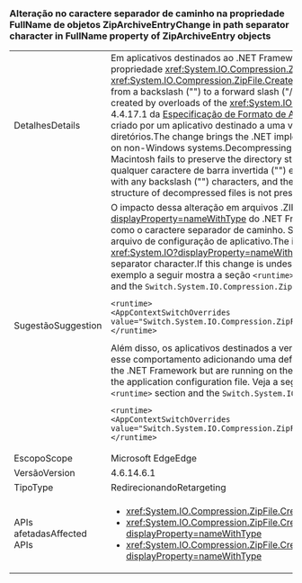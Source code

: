 ### <a name="change-in-path-separator-character-in-fullname-property-of-ziparchiveentry-objects"></a><span data-ttu-id="a4c1a-101">Alteração no caractere separador de caminho na propriedade FullName de objetos ZipArchiveEntry</span><span class="sxs-lookup"><span data-stu-id="a4c1a-101">Change in path separator character in FullName property of ZipArchiveEntry objects</span></span>

|   |   |
|---|---|
|<span data-ttu-id="a4c1a-102">Detalhes</span><span class="sxs-lookup"><span data-stu-id="a4c1a-102">Details</span></span>|<span data-ttu-id="a4c1a-103">Em aplicativos destinados ao .NET Framework 4.6.1 e versões posteriores, o caractere separador do caminho foi alterado de uma barra invertida (&quot;&quot;) para uma barra (&quot;/&quot;) na propriedade <xref:System.IO.Compression.ZipArchiveEntry.FullName> de objetos <xref:System.IO.Compression.ZipArchiveEntry> criados por sobrecargas do método <xref:System.IO.Compression.ZipFile.CreateFromDirectory%2A>.</span><span class="sxs-lookup"><span data-stu-id="a4c1a-103">For apps that target the .NET Framework 4.6.1 and later versions, the path separator character has changed from a backslash (&quot;&quot;) to a forward slash (&quot;/&quot;) in the <xref:System.IO.Compression.ZipArchiveEntry.FullName> property of <xref:System.IO.Compression.ZipArchiveEntry>  objects created by overloads of the <xref:System.IO.Compression.ZipFile.CreateFromDirectory%2A> method.</span></span> <span data-ttu-id="a4c1a-104">A alteração deixa a implementação do .NET em conformidade com a seção 4.4.17.1 da [Especificação de Formato de Arquivo .ZIP](https://pkware.cachefly.net/webdocs/casestudies/APPNOTE.TXT) e permite que arquivos .ZIP sejam descompactados em sistemas diferentes do Windows. Descompactar um arquivo zip criado por um aplicativo destinado a uma versão anterior do .NET Framework em sistemas operacionais diferentes do Windows, como Macintosh, não preserva a estrutura de diretórios.</span><span class="sxs-lookup"><span data-stu-id="a4c1a-104">The change brings the .NET implementation into conformity with section 4.4.17.1 of the [.ZIP File Format Specification](https://pkware.cachefly.net/webdocs/casestudies/APPNOTE.TXT) and allows .ZIP archives to be decompressed on non-Windows systems.Decompressing a zip file created by an app that targets a previous version of the .NET Framework on non-Windows operating systems such as the Macintosh fails to preserve the directory structure.</span></span> <span data-ttu-id="a4c1a-105">Por exemplo, no Macintosh, ela cria um conjunto de arquivos cujo nome de arquivo concatena o caminho do diretório com qualquer caractere de barra invertida (&quot;&quot;) e o nome do arquivo.</span><span class="sxs-lookup"><span data-stu-id="a4c1a-105">For example, on the Macintosh, it creates a set of files whose filename concatenates the directory path, along with any backslash (&quot;&quot;) characters, and the filename.</span></span> <span data-ttu-id="a4c1a-106">Consequentemente, a estrutura do diretório de arquivos descompactados não é preservada.</span><span class="sxs-lookup"><span data-stu-id="a4c1a-106">As a result, the directory structure of decompressed files is not preserved.</span></span>|
|<span data-ttu-id="a4c1a-107">Sugestão</span><span class="sxs-lookup"><span data-stu-id="a4c1a-107">Suggestion</span></span>|<span data-ttu-id="a4c1a-108">O impacto dessa alteração em arquivos .ZIP que são descompactados no sistema operacional Windows por APIs no namespace <xref:System.IO?displayProperty=nameWithType> do .NET Framework deve ser mínimo, uma vez que as APIs podem lidar perfeitamente com uma barra (&quot;/&quot;) ou uma barra invertida (&quot;\&quot;) como o caractere separador de caminho. Se essa alteração não for desejável, será possível recusá-la adicionando uma definição de configuração à seção [\<runtime>](~/docs/framework/configure-apps/file-schema/runtime/runtime-element.md) do arquivo de configuração de aplicativo.</span><span class="sxs-lookup"><span data-stu-id="a4c1a-108">The impact of this change on .ZIP files that are decompressed on the Windows operating system by APIs in the .NET Framework <xref:System.IO?displayProperty=nameWithType> namespace should be minimal, since these APIs can seamlessly handle either a slash (&quot;/&quot;) or a backslash (&quot;\&quot;) as the path separator character.If this change is undesirable, you can opt out of it by adding a configuration setting to the [\<runtime>](~/docs/framework/configure-apps/file-schema/runtime/runtime-element.md) section of your application configuration file.</span></span> <span data-ttu-id="a4c1a-109">O exemplo a seguir mostra a seção `<runtime>` e a opção de recusa `Switch.System.IO.Compression.ZipFile.UseBackslash`:</span><span class="sxs-lookup"><span data-stu-id="a4c1a-109">The following example shows both the `<runtime>` section and the `Switch.System.IO.Compression.ZipFile.UseBackslash` opt-out switch:</span></span><pre><code class="language-xml">&lt;runtime&gt;&#13;&#10;&lt;AppContextSwitchOverrides value=&quot;Switch.System.IO.Compression.ZipFile.UseBackslash=true&quot; /&gt;&#13;&#10;&lt;/runtime&gt;&#13;&#10;</code></pre><span data-ttu-id="a4c1a-110">Além disso, os aplicativos destinados a versões anteriores do .NET Framework, mas estão sendo executados no .NET Framework 4.6.1 e versões posteriores, podem aceitar esse comportamento adicionando uma definição de configuração à seção [\<runtime>](~/docs/framework/configure-apps/file-schema/runtime/runtime-element.md) do arquivo de configuração de aplicativo.</span><span class="sxs-lookup"><span data-stu-id="a4c1a-110">In addition, apps that target previous versions of the .NET Framework but are running on the .NET Framework 4.6.1 and later versions can opt in to this behavior by adding a configuration setting to the [\<runtime>](~/docs/framework/configure-apps/file-schema/runtime/runtime-element.md) section of the application configuration file.</span></span> <span data-ttu-id="a4c1a-111">Veja a seguir a seção `<runtime>` e a opção de aceitação `Switch.System.IO.Compression.ZipFile.UseBackslash`.</span><span class="sxs-lookup"><span data-stu-id="a4c1a-111">The following shows both the `<runtime>` section and the `Switch.System.IO.Compression.ZipFile.UseBackslash` opt-in switch.</span></span><pre><code class="language-xml">&lt;runtime&gt;&#13;&#10;&lt;AppContextSwitchOverrides value=&quot;Switch.System.IO.Compression.ZipFile.UseBackslash=false&quot; /&gt;&#13;&#10;&lt;/runtime&gt;&#13;&#10;</code></pre>|
|<span data-ttu-id="a4c1a-112">Escopo</span><span class="sxs-lookup"><span data-stu-id="a4c1a-112">Scope</span></span>|<span data-ttu-id="a4c1a-113">Microsoft Edge</span><span class="sxs-lookup"><span data-stu-id="a4c1a-113">Edge</span></span>|
|<span data-ttu-id="a4c1a-114">Versão</span><span class="sxs-lookup"><span data-stu-id="a4c1a-114">Version</span></span>|<span data-ttu-id="a4c1a-115">4.6.1</span><span class="sxs-lookup"><span data-stu-id="a4c1a-115">4.6.1</span></span>|
|<span data-ttu-id="a4c1a-116">Tipo</span><span class="sxs-lookup"><span data-stu-id="a4c1a-116">Type</span></span>|<span data-ttu-id="a4c1a-117">Redirecionando</span><span class="sxs-lookup"><span data-stu-id="a4c1a-117">Retargeting</span></span>|
|<span data-ttu-id="a4c1a-118">APIs afetadas</span><span class="sxs-lookup"><span data-stu-id="a4c1a-118">Affected APIs</span></span>|<ul><li><xref:System.IO.Compression.ZipFile.CreateFromDirectory(System.String,System.String)?displayProperty=nameWithType></li><li><xref:System.IO.Compression.ZipFile.CreateFromDirectory(System.String,System.String,System.IO.Compression.CompressionLevel,System.Boolean)?displayProperty=nameWithType></li><li><xref:System.IO.Compression.ZipFile.CreateFromDirectory(System.String,System.String,System.IO.Compression.CompressionLevel,System.Boolean,System.Text.Encoding)?displayProperty=nameWithType></li></ul>|

